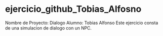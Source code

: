 # ejercicio_github_Tobias_Alfosno
Nombre de Proyecto: Dialogo
Alumno: Tobias Alfonso
Este ejercicio consta de una simulacion de dialogo con un NPC.
 
